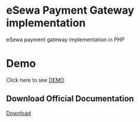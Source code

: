 eSewa Payment Gateway implementation
====================================

eSewa payment gateway implementation in PHP

Demo
==
Click here to see [DEMO](http://esewademo.nilambar.com.np/)

Download Official Documentation
--
[Download](https://github.com/ernilambar/esewa-payment-gateway-implementation/blob/master/esewa%20epay_developer's%20guide_1.0.3.pdf?raw=true)
